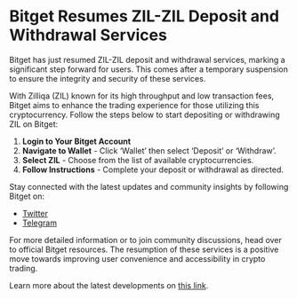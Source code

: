 # Bitget Resumes ZIL-ZIL Deposit and Withdrawal Services

Bitget has just resumed ZIL-ZIL deposit and withdrawal services, marking a significant step forward for users. This comes after a temporary suspension to ensure the integrity and security of these services.

With Zilliqa (ZIL) known for its high throughput and low transaction fees, Bitget aims to enhance the trading experience for those utilizing this cryptocurrency. Follow the steps below to start depositing or withdrawing ZIL on Bitget:

1. **Login to Your Bitget Account**
2. **Navigate to Wallet** - Click ‘Wallet’ then select ‘Deposit’ or ‘Withdraw’.
3. **Select ZIL** - Choose from the list of available cryptocurrencies.
4. **Follow Instructions** - Complete your deposit or withdrawal as directed.

Stay connected with the latest updates and community insights by following Bitget on:
- [Twitter](https://twitter.com/bitgetglobal?locale=en&locale=en&locale=en)
- [Telegram](https://t.me/BitgetENOfficial?locale=en&locale=en&locale=en)

For more detailed information or to join community discussions, head over to official Bitget resources. The resumption of these services is a positive move towards improving user convenience and accessibility in crypto trading.

Learn more about the latest developments on [this link](https://chain-base.xyz/bitget-resumes-zil-zil-deposit-and-withdrawal-services).